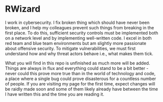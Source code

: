 # RWizard
I work in cybersecurity. I fix broken thing which should have never been broken, and I help my colleagues prevent such things from breaking in the first place. To do this, sufficient security controls must be implemented both on a network level and by implementing well-written code. I excel in both red team and blue team environments but am slightly more passionate about offensive security. To mitigate vulnerabilities, we must first understand how and why threat actors behave i.e., what makes them tick. 

What you will find in this repo is unfinished as much more will be added. Things are always in flux and everything could stand to be a bit better - never could this prove more true than in the world of technology and code, a place where a single bug could prove disasterous for a countless number of people. If you are visiting my page for the first time, expect changes will be raidly made soon and some of them likely already have between the time I have written this and the time you are reading it. 
